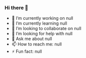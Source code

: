 ### Hi there 👋

- 🔭 I’m currently working on null
- 🌱 I’m currently learning null
- 👯 I’m looking to collaborate on null
- 🤔 I’m looking for help with null
- 💬 Ask me about null
- 📫 How to reach me: null
- ⚡ Fun fact: null
